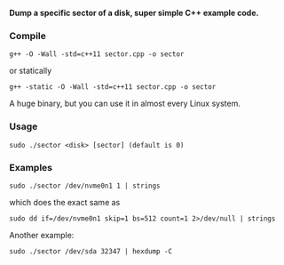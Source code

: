 
**Dump a specific sector of a disk, super simple C++ example code.**

### Compile

```
g++ -O -Wall -std=c++11 sector.cpp -o sector
```

or statically

```
g++ -static -O -Wall -std=c++11 sector.cpp -o sector
```

A huge binary, but you can use it in almost every Linux system.

### Usage

```
sudo ./sector <disk> [sector] (default is 0)
```

### Examples

```
sudo ./sector /dev/nvme0n1 1 | strings
```

which does the exact same as

```
sudo dd if=/dev/nvme0n1 skip=1 bs=512 count=1 2>/dev/null | strings
```

Another example:

```
sudo ./sector /dev/sda 32347 | hexdump -C
```

